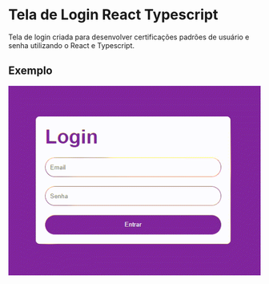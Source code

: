 # Tela de Login React Typescript

Tela de login criada para desenvolver certificações padrões de usuário e senha utilizando o React e Typescript.

## Exemplo

<img src="src/assets/readme.gif" alt="Animação do conteúdo">